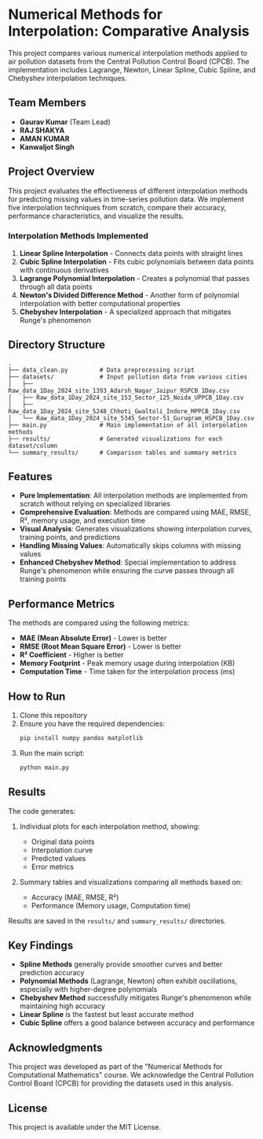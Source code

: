 # Numerical Methods for Interpolation: Comparative Analysis

This project compares various numerical interpolation methods applied to air pollution datasets from the Central Pollution Control Board (CPCB). The implementation includes Lagrange, Newton, Linear Spline, Cubic Spline, and Chebyshev interpolation techniques.

## Team Members
- **Gaurav Kumar** (Team Lead)
- **RAJ SHAKYA**
- **AMAN KUMAR**
- **Kanwaljot Singh**

## Project Overview

This project evaluates the effectiveness of different interpolation methods for predicting missing values in time-series pollution data. We implement five interpolation techniques from scratch, compare their accuracy, performance characteristics, and visualize the results.

### Interpolation Methods Implemented
1. **Linear Spline Interpolation** - Connects data points with straight lines
2. **Cubic Spline Interpolation** - Fits cubic polynomials between data points with continuous derivatives
3. **Lagrange Polynomial Interpolation** - Creates a polynomial that passes through all data points
4. **Newton's Divided Difference Method** - Another form of polynomial interpolation with better computational properties
5. **Chebyshev Interpolation** - A specialized approach that mitigates Runge's phenomenon

## Directory Structure
```
.
├── data_clean.py         # Data preprocessing script
├── datasets/             # Input pollution data from various cities
│   ├── Raw_data_1Day_2024_site_1393_Adarsh_Nagar_Jaipur_RSPCB_1Day.csv
│   ├── Raw_data_1Day_2024_site_153_Sector_125_Noida_UPPCB_1Day.csv
│   ├── Raw_data_1Day_2024_site_5248_Chhoti_Gwaltoli_Indore_MPPCB_1Day.csv
│   └── Raw_data_1Day_2024_site_5345_Sector-51_Gurugram_HSPCB_1Day.csv
├── main.py               # Main implementation of all interpolation methods
├── results/              # Generated visualizations for each dataset/column
└── summary_results/      # Comparison tables and summary metrics
```

## Features

- **Pure Implementation**: All interpolation methods are implemented from scratch without relying on specialized libraries
- **Comprehensive Evaluation**: Methods are compared using MAE, RMSE, R², memory usage, and execution time
- **Visual Analysis**: Generates visualizations showing interpolation curves, training points, and predictions
- **Handling Missing Values**: Automatically skips columns with missing values
- **Enhanced Chebyshev Method**: Special implementation to address Runge's phenomenon while ensuring the curve passes through all training points

## Performance Metrics

The methods are compared using the following metrics:
- **MAE (Mean Absolute Error)** - Lower is better
- **RMSE (Root Mean Square Error)** - Lower is better
- **R² Coefficient** - Higher is better
- **Memory Footprint** - Peak memory usage during interpolation (KB)
- **Computation Time** - Time taken for the interpolation process (ms)

## How to Run

1. Clone this repository
2. Ensure you have the required dependencies:
   ```bash
   pip install numpy pandas matplotlib
   ```
3. Run the main script:
   ```bash
   python main.py
   ```

## Results

The code generates:

1. Individual plots for each interpolation method, showing:
   - Original data points
   - Interpolation curve
   - Predicted values
   - Error metrics

2. Summary tables and visualizations comparing all methods based on:
   - Accuracy (MAE, RMSE, R²)
   - Performance (Memory usage, Computation time)

Results are saved in the `results/` and `summary_results/` directories.

## Key Findings

- **Spline Methods** generally provide smoother curves and better prediction accuracy
- **Polynomial Methods** (Lagrange, Newton) often exhibit oscillations, especially with higher-degree polynomials
- **Chebyshev Method** successfully mitigates Runge's phenomenon while maintaining high accuracy
- **Linear Spline** is the fastest but least accurate method
- **Cubic Spline** offers a good balance between accuracy and performance

## Acknowledgments

This project was developed as part of the "Numerical Methods for Computational Mathematics" course. We acknowledge the Central Pollution Control Board (CPCB) for providing the datasets used in this analysis.

## License

This project is available under the MIT License.